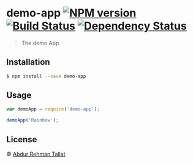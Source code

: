 # demo-app [![NPM version][npm-image]][npm-url] [![Build Status][travis-image]][travis-url] [![Dependency Status][daviddm-image]][daviddm-url]
> The demo App

## Installation

```sh
$ npm install --save demo-app
```

## Usage

```js
var demoApp = require('demo-app');

demoApp('Rainbow');
```
## License

 © [Abdur Rehman Tallat](https://github.com/)


[npm-image]: https://badge.fury.io/js/demo-app.svg
[npm-url]: https://npmjs.org/package/demo-app
[travis-image]: https://travis-ci.org//demo-app.svg?branch=master
[travis-url]: https://travis-ci.org//demo-app
[daviddm-image]: https://david-dm.org//demo-app.svg?theme=shields.io
[daviddm-url]: https://david-dm.org//demo-app

